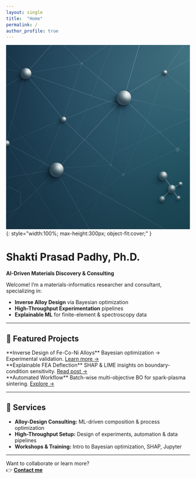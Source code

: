 ```yaml
---
layout: single
title:  "Home"
permalink: /
author_profile: true
---
```


<!-- Hero banner -->
![Hero background](/assets/images/hero-bg.png){: style="width:100%; max-height:300px; object-fit:cover;" }

# Shakti Prasad Padhy, Ph.D.
**AI-Driven Materials Discovery & Consulting**

Welcome! I’m a materials-informatics researcher and consultant, specializing in:

- **Inverse Alloy Design** via Bayesian optimization  
- **High-Throughput Experimentation** pipelines  
- **Explainable ML** for finite-element & spectroscopy data  

---

## 🚀 Featured Projects

<div class="row">
  <div class="col-4">
  **Inverse Design of Fe-Co-Ni Alloys**  
  Bayesian optimization → Experimental validation.  
  <a href="/projects/#fe-conical-alloys">Learn more →</a>
  </div>

  <div class="col-4">
  **Explainable FEA Deflection**  
  SHAP & LIME insights on boundary-condition sensitivity.  
  <a href="/projects/#fea-deflection">Read post →</a>
  </div>

  <div class="col-4">
  **Automated Workflow**  
  Batch-wise multi-objective BO for spark-plasma sintering.  
  <a href="/projects/#sps-optimization">Explore →</a>
  </div>
</div>

---

## 💼 Services

- **Alloy-Design Consulting:** ML-driven composition & process optimization  
- **High-Throughput Setup:** Design of experiments, automation & data pipelines  
- **Workshops & Training:** Intro to Bayesian optimization, SHAP, Jupyter  

---

Want to collaborate or learn more?  
👉 **[Contact me](/contact/)**  
